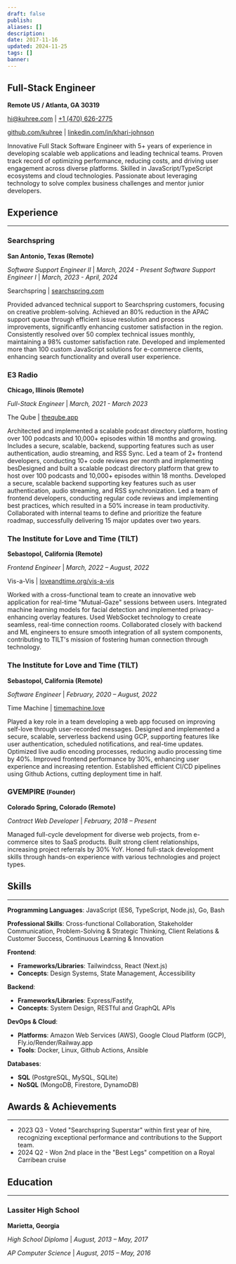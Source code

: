 ```yaml
---
draft: false
publish: 
aliases: []
description: 
date: 2017-11-16
updated: 2024-11-25
tags: []
banner: 
---
```


## Full-Stack Engineer

**Remote US / Atlanta, GA 30319**

[hi@kuhree.com](mailto:hi+resume@kuhree.com) | [+1 (470) 626-2775](tel:+14706262775)

[github.com/kuhree](https://github.com/kuhree) | [linkedin.com/in/khari-johnson](https://linkedin.com/in/khari-johnson)

Innovative Full Stack Software Engineer with 5+ years of experience in developing scalable web applications and leading technical teams. Proven track record of optimizing performance, reducing costs, and driving user engagement across diverse platforms. Skilled in JavaScript/TypeScript ecosystems and cloud technologies. Passionate about leveraging technology to solve complex business challenges and mentor junior developers.

## Experience

---

### Searchspring

**San Antonio, Texas (Remote)**

_Software Support Engineer II_ | _March, 2024 - Present_
_Software Support Engineer I_ | _March, 2023 - April, 2024_

Searchspring | [searchspring.com](https://searchspring.com)

Provided advanced technical support to Searchspring customers, focusing on creative problem-solving. Achieved an 80% reduction in the APAC support queue through efficient issue resolution and process improvements, significantly enhancing customer satisfaction in the region. Consistently resolved over 50 complex technical issues monthly, maintaining a 98% customer satisfaction rate. Developed and implemented more than 100 custom JavaScript solutions for e-commerce clients, enhancing search functionality and overall user experience.

### E3 Radio

**Chicago, Illinois (Remote)**

_Full-Stack Engineer_ | _March, 2021 - March 2023_

The Qube | [theqube.app](https://theqube.app)

Architected and implemented a scalable podcast directory platform, hosting over 100 podcasts and 10,000+ episodes within 18 months and growing. Includes a secure, scalable, backend, supporting features such as user authentication, audio streaming, and RSS Sync. Led a team of 2+ frontend developers, conducting 10+ code reviews per month and implementing besDesigned and built a scalable podcast directory platform that grew to host over 100 podcasts and 10,000+ episodes within 18 months. Developed a secure, scalable backend supporting key features such as user authentication, audio streaming, and RSS synchronization. Led a team of frontend developers, conducting regular code reviews and implementing best practices, which resulted in a 50% increase in team productivity. Collaborated with internal teams to define and prioritize the feature roadmap, successfully delivering 15 major updates over two years.

### The Institute for Love and Time (TILT)

**Sebastopol, California (Remote)**

_Frontend Engineer_ | _March, 2022 – August, 2022_

Vis-a-Vis | [loveandtime.org/vis-a-vis](https://loveandtime.org/vis-a-vis/)

Worked with a cross-functional team to create an innovative web application for real-time "Mutual-Gaze" sessions between users. Integrated machine learning models for facial detection and implemented privacy-enhancing overlay features. Used WebSocket technology to create seamless, real-time connection rooms. Collaborated closely with backend and ML engineers to ensure smooth integration of all system components, contributing to TILT's mission of fostering human connection through technology.

### The Institute for Love and Time (TILT)

**Sebastopol, California (Remote)**

_Software Engineer_ | _February, 2020 – August, 2022_

Time Machine | [timemachine.love](https://timemachine.love)

Played a key role in a team developing a web app focused on improving self-love through user-recorded messages. Designed and implemented a secure, scalable, serverless backend using GCP, supporting features like user authentication, scheduled notifications, and real-time updates. Optimized live audio encoding processes, reducing audio processing time by 40%. Improved frontend performance by 30%, enhancing user experience and increasing retention. Established efficient CI/CD pipelines using Github Actions, cutting deployment time in half.

### GVEMPIRE <small>(Founder)</small>

**Colorado Spring, Colorado (Remote)**

_Contract Web Developer_ | _February, 2018 – Present_

Managed full-cycle development for diverse web projects, from e-commerce sites to SaaS products. Built strong client relationships, increasing project referrals by 30% YoY. Honed full-stack development skills through hands-on experience with various technologies and project types.

## Skills

---

**Programming Languages**:
    JavaScript (ES6, TypeScript, Node.js),
    Go,
    Bash

**Professional Skills**:
    Cross-functional Collaboration,
    Stakeholder Communication,
    Problem-Solving & Strategic Thinking,
    Client Relations & Customer Success,
    Continuous Learning & Innovation

**Frontend**:
- **Frameworks/Libraries**:
    Tailwindcss,
    React (Next.js)
- **Concepts**:
    Design Systems,
    State Management,
    Accessibility

**Backend**:
- **Frameworks/Libraries**:
    Express/Fastify,
- **Concepts**:
    System Design,
    RESTful and GraphQL APIs

**DevOps & Cloud**:
- **Platforms**:
    Amazon Web Services (AWS),
    Google Cloud Platform (GCP),
    Fly.io/Render/Railway.app
- **Tools**:
    Docker,
    Linux,
    Github Actions,
    Ansible

**Databases**:
- **SQL** (PostgreSQL, MySQL, SQLite)
- **NoSQL** (MongoDB, Firestore, DynamoDB)

## Awards & Achievements

---

- 2023 Q3 - Voted "Searchspring Superstar" within first year of hire, recognizing exceptional performance and contributions to the Support team.
- 2024 Q2 - Won 2nd place in the "Best Legs" competition on a Royal Carribean cruise

## Education

---

### Lassiter High School

**Marietta, Georgia**

_High School Diploma_ | _August, 2013 – May, 2017_

_AP Computer Science_ | _August, 2015 – May, 2016_
